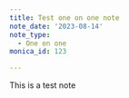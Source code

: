 ```yaml
---
title: Test one on one note
note_date: '2023-08-14'
note_type:
  - One on one
monica_id: 123

---
```


This is a test note
